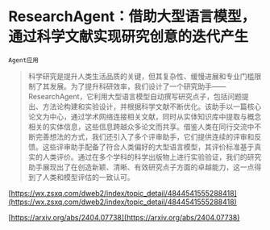 # ResearchAgent：借助大型语言模型，通过科学文献实现研究创意的迭代产生
`Agent应用`
> 科学研究是提升人类生活品质的关键，但其复杂性、缓慢进展和专业门槛限制了其发展。为了提升科研效率，我们设计了一个研究助手——ResearchAgent，它利用大型语言模型自动撰写研究点子，包括问题提出、方法论构建和实验设计，并根据科学文献不断优化。该助手以一篇核心论文为中心，通过学术网络连接相关文献，同时从实体知识库中提取与概念相关的实体信息，这些信息跨越众多论文而共享。借鉴人类在同行交流中不断完善想法的方式，我们还引入了多个评审助手，它们提供连续的评审和反馈。这些评审助手配备了符合人类偏好的大型语言模型，其评价标准基于真实的人类评价。通过在多个学科的科学出版物上进行实验验证，我们的研究助手展现出了在创造新颖、清晰、有效研究点子方面的卓越能力，这一点得到了人类和模型评估的一致认可。


[https://wx.zsxq.com/dweb2/index/topic_detail/4844541555288418](https://wx.zsxq.com/dweb2/index/topic_detail/4844541555288418)

[https://arxiv.org/abs/2404.07738](https://arxiv.org/abs/2404.07738)
